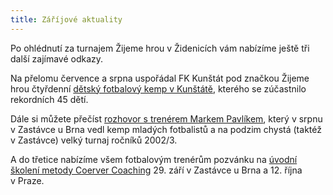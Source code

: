 ```yaml
---
title: Záříjové aktuality
---
```


Po ohlédnutí za turnajem Žijeme hrou v Židenicích vám nabízíme ještě tři další zajímavé odkazy.

Na přelomu července a srpna uspořádal FK Kunštát pod značkou Žijeme hrou čtyřdenní [dětský fotbalový kemp v Kunštátě](http://www.fkkunstat.cz/aktuality/detail/80-fotbalovy-kemp-deti-v-kunstate), kterého se zúčastnilo rekordních 45 dětí.

Dále si můžete přečíst [rozhovor s trenérem Markem Pavlíkem](http://www.cechiezastavka.cz/clanky/rozhovory/rozhovor-s-trenerem-markem-pavlikem-o-fotbalovem-kempu-2014.html), který v srpnu v Zastávce u Brna vedl kemp mladých fotbalistů a na podzim chystá (taktéž v Zastávce) velký turnaj ročníků 2002/3.

A do třetice nabízíme všem fotbalovým trenérům pozvánku na [úvodní školení metody Coerver Coaching](http://www.coerver.cz/kursy.php?page=31) 29. září v Zastávce u Brna a 12. října v Praze.